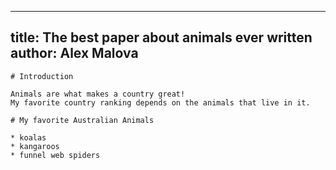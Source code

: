 ---
title: The best paper about animals ever written
author: Alex Malova
  ---
    # Introduction

    Animals are what makes a country great!
    My favorite country ranking depends on the animals that live in it.

    # My favorite Australian Animals

    * koalas
    * kangaroos
    * funnel web spiders
